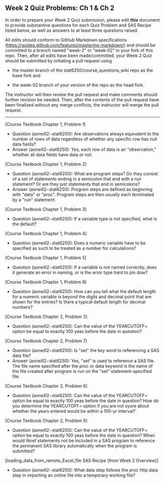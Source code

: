 ## Week 2 Quiz Problems: Ch 1 & Ch 2

In order to prepare your Week 2 Quiz submission, please edit ***this*** document to provide substantive questions for each Quiz Problem and SAS Recipe listed below, as well as answers to at least three questions raised.

All edits should conform to GitHub Markdown specifications (https://guides.github.com/features/mastering-markdown/) and should be committed to a branch named "week-2" or "week-02" in your fork of this repo. Then, after all edits have been made/committed, your Week 2 Quiz should be submitted by initiating a pull request using

- the master branch of the stat6250/course_questions_wiki repo as the base fork and

- the week-02 branch of your version of the repo as the head fork.

The instructor will then review the pull request and make comments should further revision be needed. Then, after the contents of the pull request have been finalized without any merge conflicts, the instructor will merge the pull request.

********************************************************************************


[Course Textbook Chapter 1, Problem 1]
- Question (aoneill2−stat6250): Are observations always equivalent to the number of rows of data regardless of whether any specific row has null data fields?
- Answer (aoneill2−stat6250): Yes, each row of data is an "observation," whether all data fields have data or not.

[Course Textbook Chapter 1, Problem 2]
- Question (aoneill2−stat6250): What are program steps? Do they consist of a set of statements ending in a semicolon that end with a run statement? Or are they just statements that end in semicolons?
- Answer (aoneill2−stat6250): Program steps are defined as beginning with "data" or "proc". Program steps are then usually each terminated by a "run" statement.

[Course Textbook Chapter 1, Problem 3]
- Question (aoneill2−stat6250): If a variable type is not specified, what is the default?

[Course Textbook Chapter 1, Problem 4]
- Question (aoneill2−stat6250): Does a numeric variable have to be specified as such to be treated as a number for calculations?

[Course Textbook Chapter 1, Problem 5]
- Question (aoneill2−stat6250): If a variable is not named correctly, does it generate an error in naming, or is the error type hard to pin dow?

[Course Textbook Chapter 1, Problem 8]
- Question (aoneill2−stat6250): How can you tell what the default length for a numeric variable is beyond the digits and decimal point that are shown for the entries? Is there a typical default length for decimal numbers?

[Course Textbook Chapter 2, Problem 3]
- Question (aoneill2−stat6250): Can the value of the YEARCUTOFF= option be equal to exactly 100 yeas before the date in question?

[Course Textbook Chapter 2, Problem 7]
- Question (aoneill2−stat6250): Is "set" the key word to referencing a SAS data file?
- Answer (aoneill2−stat6250): Yes, "set" is used to reference a SAS file. The file name specified after the proc or data keyword is the name of the file created after program is run on the "set" statement-specified file.

[Course Textbook Chapter 2, Problem 8]
- Question (aoneill2−stat6250): Can the value of the YEARCUTOFF= option be equal to exactly 100 yeas before the date in question?
How do you determine the YEARCUTOFF= option if you are not syure about whether the years entered would be within a 100-yr interval?

[Course Textbook Chapter 2, Problem 9]
- Question (aoneill2−stat6250): Can the value of the YEARCUTOFF= option be equal to exactly 100 yeas before the date in question?
When would libref statements not be included in a SAS program to reference the permanent SAS library automatically when the program is submitted?

[loading_data_from_remote_Excel_file SAS Recipe (from Week 2 Overview)]
- Question (aoneill2−stat6250): What data step follows the proc http data step in importing an online file into a temporary working file?
